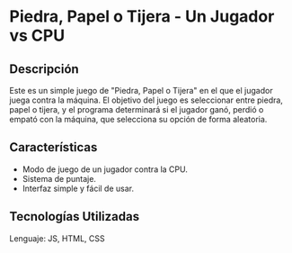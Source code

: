 # Piedra, Papel o Tijera - Un Jugador vs CPU

## Descripción
Este es un simple juego de "Piedra, Papel o Tijera" en el que el jugador juega contra la máquina. El objetivo del juego es seleccionar entre piedra, papel o tijera, y el programa determinará si el jugador ganó, perdió o empató con la máquina, que selecciona su opción de forma aleatoria.

## Características
- Modo de juego de un jugador contra la CPU.
- Sistema de puntaje.
- Interfaz simple y fácil de usar.

## Tecnologías Utilizadas
Lenguaje: JS, HTML, CSS
